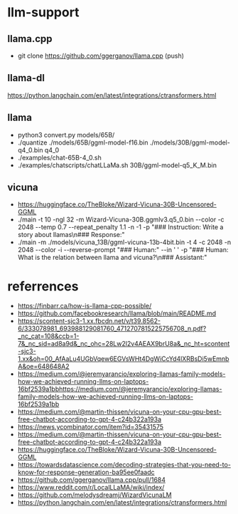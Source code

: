 # llm-support

## llama.cpp
- git clone https://github.com/ggerganov/llama.cpp (push)

## llama-dl
https://python.langchain.com/en/latest/integrations/ctransformers.html

## llama
- python3 convert.py models/65B/
- ./quantize ./models/65B/ggml-model-f16.bin ./models/30B/ggml-model-q4_0.bin q4_0
- ./examples/chat-65B-4_0.sh
-  ./examples/chatscripts/chatLLaMa.sh 30B/ggml-model-q5_K_M.bin

## vicuna
- https://huggingface.co/TheBloke/Wizard-Vicuna-30B-Uncensored-GGML
- ./main -t 10 -ngl 32 -m Wizard-Vicuna-30B.ggmlv3.q5_0.bin --color -c 2048 --temp 0.7 --repeat_penalty 1.1 -n -1 -p "### Instruction: Write a story about llamas\n### Response:"
- ./main -m ./models/vicuna_13B/ggml-vicuna-13b-4bit.bin -t 4 -c 2048 -n 2048 --color -i --reverse-prompt "### Human:" --in ' ' -p "### Human: What is the relation between llama and vicuna?\n### Assistant:"

# referrences
- https://finbarr.ca/how-is-llama-cpp-possible/
- https://github.com/facebookresearch/llama/blob/main/README.md
- https://scontent-sjc3-1.xx.fbcdn.net/v/t39.8562-6/333078981_693988129081760_4712707815225756708_n.pdf?_nc_cat=108&ccb=1-7&_nc_sid=ad8a9d&_nc_ohc=28Lw2l2v4AEAX9brU8a&_nc_ht=scontent-sjc3-1.xx&oh=00_AfAaLu4UGbVqew6EGVsWHt4DgWiCcYd4lXRBsDi5wEmnbA&oe=648648A2
- https://medium.com/@jeremyarancio/exploring-llamas-family-models-how-we-achieved-running-llms-on-laptops-16bf2539a1bbhttps://medium.com/@jeremyarancio/exploring-llamas-family-models-how-we-achieved-running-llms-on-laptops-16bf2539a1bb
- https://medium.com/@martin-thissen/vicuna-on-your-cpu-gpu-best-free-chatbot-according-to-gpt-4-c24b322a193a
- https://news.ycombinator.com/item?id=35431575
- https://medium.com/@martin-thissen/vicuna-on-your-cpu-gpu-best-free-chatbot-according-to-gpt-4-c24b322a193a
- https://huggingface.co/TheBloke/Wizard-Vicuna-30B-Uncensored-GGML
- https://towardsdatascience.com/decoding-strategies-that-you-need-to-know-for-response-generation-ba95ee0faadc
- https://github.com/ggerganov/llama.cpp/pull/1684
- https://www.reddit.com/r/LocalLLaMA/wiki/index/
- https://github.com/melodysdreamj/WizardVicunaLM
- https://python.langchain.com/en/latest/integrations/ctransformers.html
